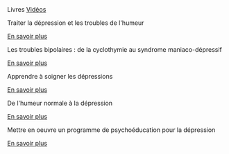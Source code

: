 <div class="tabbar">
    <a class="active">Livres</a>
    <a href="/videos">Vidéos</a>
</div>

<div class="tab">
    <div class="cardset">
        <div class="card">
            <img src="{{ ASSET ../assets/resources/traiter_la_depression.jpg }}" alt="" />
            <div>
                <p class="reference">Traiter la dépression et les troubles de l'humeur</p>
                <div class="actions">
                    <a href="https://www.dunod.com/sciences-humaines-et-sociales/traiter-depression-et-troubles-humeur-10-cas-pratiques-en-tcc" target="_blank">En savoir plus</a>
                </div>
            </div>
        </div>
        <div class="card">
            <img src="{{ ASSET ../assets/resources/les_troubles_bipolaires.jpg }}" alt="" />
            <div>
                <p class="reference">Les troubles bipolaires : de la cyclothymie au syndrome maniaco-dépressif</p>
                <div class="actions">
                    <a href="https://www.dunod.com/sciences-humaines-et-sociales/troubles-bipolaires-cyclothymie-au-syndrome-maniaco-depressif" target="_blank">En savoir plus</a>
                </div>
            </div>
        </div>
        <div class="card">
            <img src="{{ ASSET ../assets/resources/apprendre_a_soigner_les_depressions.jpg }}" alt="" />
            <div>
                <p class="reference">Apprendre à soigner les dépressions</p>
                <div class="actions">
                    <a href="https://www.dunod.com/sciences-humaines-et-sociales/apprendre-soigner-depressions-avec-therapies-comportementales-et-0" target="_blank">En savoir plus</a>
                </div>
            </div>
        </div>
        <div class="card">
            <img src="{{ ASSET ../assets/resources/humeur_normale_a_la_depression.jpg }}" alt="" />
            <div>
                <p class="reference">De l'humeur normale à la dépression</p>
                <div class="actions">
                    <a href="https://www.deboecksuperieur.com/ouvrage/9782353273546-de-l-humeur-normale-la-depression-en-psychologie-cognitive-neurosciences-et" target="_blank">En savoir plus</a>
                </div>
            </div>
        </div>
        <div class="card">
            <img src="{{ ASSET ../assets/resources/psychoeducation_dans_depression.jpg }}" alt="" />
            <div>
                <p class="reference">Mettre en oeuvre un programme de psychoéducation pour la dépression</p>
                <div class="actions">
                    <a href="https://www.dunod.com/sciences-humaines-et-sociales/mettre-en-oeuvre-un-programme-psychoeducation-pour-depression" target="_blank">En savoir plus</a>
                </div>
            </div>
        </div>
    </div>
    <button id="randomize" style="display: none;" onclick="app.randomCard('.cardset')"><img src="{{ ASSET ../assets/ui/dice.webp }}" alt="Choix aléatoire" /></button>
</div>

<script>
    let button = document.querySelector('#randomize');
    button.style.display = 'block';
</script>
